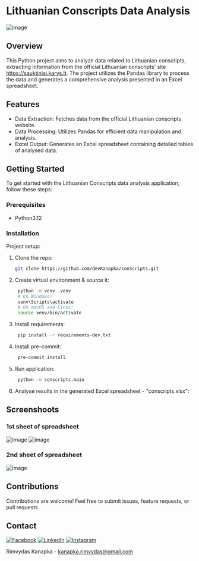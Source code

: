 # Lithuanian Conscripts Data Analysis

![image](https://github.com/rkanapka/conscripts/assets/40775067/6836839b-1a3c-452e-ab61-a6c297ef7c14)

## Overview
This Python project aims to analyze data related to Lithuanian conscripts, extracting information from the official Lithuanian conscripts' site https://sauktiniai.karys.lt. The project utilizes the Pandas library to process the data and generates a comprehensive analysis presented in an Excel spreadsheet.

## Features
* Data Extraction: Fetches data from the official Lithuanian conscripts website.
* Data Processing: Utilizes Pandas for efficient data manipulation and analysis.
* Excel Output: Generates an Excel spreadsheet containing detailed tables of analysed data.

<!-- GETTING STARTED -->
## Getting Started

To get started with the Lithuanian Conscripts data analysis application, follow these steps:

### Prerequisites

* Python3.12

### Installation

Project setup:

1. Clone the repo:
   ```bash
   git clone https://github.com/devKanapka/conscripts.git
   ```
2. Create virtual environment & source it:
   ```bash
    python -m venv .venv
    # On Windows:
    venv\Scripts\activate
    # On macOS and Linux:
    source venv/bin/activate
   ```
3. Install requirements:
   ```bash
    pip install -r requirements-dev.txt
   ```
4. Install pre-commit:
   ```bash
    pre-commit install
   ```
5. Run application:
   ```bash
    python -m conscripts.main
   ```
6. Analyse results in the generated Excel spreadsheet - "conscripts.xlsx":

## Screenshoots
### 1st sheet of spreadsheet
![image](https://github.com/rkanapka/conscripts/assets/40775067/ea17d049-1a3e-4a6c-8a9e-4ba1d906aafa)
![image](https://github.com/rkanapka/conscripts/assets/40775067/88f0ffd3-4796-48e8-a445-b357057d4038)

### 2nd sheet of spreadsheet
![image](https://github.com/rkanapka/conscripts/assets/40775067/79da6fa4-ce3b-41a6-8539-729ac998dc6c)

## Contributions
Contributions are welcome! Feel free to submit issues, feature requests, or pull requests.

## Contact

[![Facebook][facebook-shield]][facebook-url]
[![LinkedIn][linkedin-shield]][linkedin-url]
[![Instagram][instagram-shield]][instagram-url]

Rimvydas Kanapka - [kanapka.rimvydas@gmail.com](MAILTO:kanapka.rimvydas@gmail.com)

<!-- Social media -->
[linkedin-shield]: https://img.shields.io/badge/-LinkedIn-007AB5.svg?style=for-the-badge&logo=linkedin
[linkedin-url]: https://www.linkedin.com/in/rimvydas-kanapka
[facebook-shield]: https://img.shields.io/badge/-facebook-0866FF.svg?style=for-the-badge&logo=facebook
[facebook-url]: https://www.facebook.com/kanapka.rimvydas
[instagram-shield]: https://img.shields.io/badge/-instagram-C5346E.svg?style=for-the-badge&logo=instagram&logoColor=white
[instagram-url]: https://www.instagram.com/rimvydaskanapka
